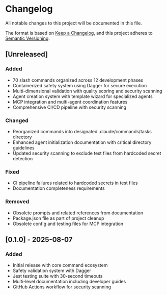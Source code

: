 # Changelog

All notable changes to this project will be documented in this file.

The format is based on [Keep a Changelog](https://keepachangelog.com/en/1.0.0/),
and this project adheres to [Semantic Versioning](https://semver.org/spec/v2.0.0.html).

## [Unreleased]

### Added
- 70 slash commands organized across 12 development phases
- Containerized safety system using Dagger for secure execution
- Multi-dimensional validation with quality scoring and security scanning
- Agent creation system with template wizard for specialized agents
- MCP integration and multi-agent coordination features
- Comprehensive CI/CD pipeline with security scanning

### Changed
- Reorganized commands into designated .claude/commands/tasks directory
- Enhanced agent initialization documentation with critical directory guidelines
- Updated security scanning to exclude test files from hardcoded secret detection

### Fixed
- CI pipeline failures related to hardcoded secrets in test files
- Documentation completeness requirements

### Removed
- Obsolete prompts and related references from documentation
- Package.json file as part of project cleanup
- Obsolete config and testing files for MCP integration

## [0.1.0] - 2025-08-07

### Added
- Initial release with core command ecosystem
- Safety validation system with Dagger
- Jest testing suite with 30-second timeouts
- Multi-level documentation including developer guides
- GitHub Actions workflow for security scanning